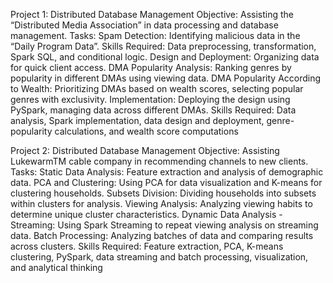 Project 1: Distributed Database Management
Objective: Assisting the “Distributed Media Association” in data processing and database management.
Tasks:
Spam Detection: Identifying malicious data in the “Daily Program Data”.
Skills Required: Data preprocessing, transformation, Spark SQL, and conditional logic.
Design and Deployment: Organizing data for quick client access.
DMA Popularity Analysis: Ranking genres by popularity in different DMAs using viewing data.
DMA Popularity According to Wealth: Prioritizing DMAs based on wealth scores, selecting popular genres with exclusivity.
Implementation: Deploying the design using PySpark, managing data across different DMAs.
Skills Required: Data analysis, Spark implementation, data design and deployment, genre-popularity calculations, and wealth score computations


Project 2: Distributed Database Management
Objective: Assisting LukewarmTM cable company in recommending channels to new clients.
Tasks:
Static Data Analysis: Feature extraction and analysis of demographic data.
PCA and Clustering: Using PCA for data visualization and K-means for clustering households.
Subsets Division: Dividing households into subsets within clusters for analysis.
Viewing Analysis: Analyzing viewing habits to determine unique cluster characteristics.
Dynamic Data Analysis - Streaming: Using Spark Streaming to repeat viewing analysis on streaming data.
Batch Processing: Analyzing batches of data and comparing results across clusters.
Skills Required: Feature extraction, PCA, K-means clustering, PySpark, data streaming and batch processing, visualization, and analytical thinking
